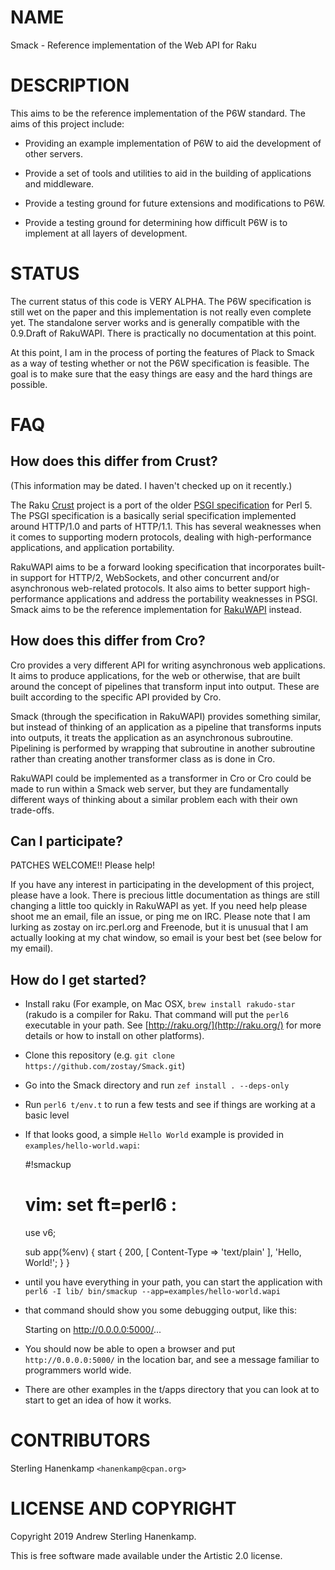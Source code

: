 NAME
====

Smack - Reference implementation of the Web API for Raku

DESCRIPTION
===========

This aims to be the reference implementation of the P6W standard. The aims of this project include:

  * Providing an example implementation of P6W to aid the development of other servers.

  * Provide a set of tools and utilities to aid in the building of applications and middleware.

  * Provide a testing ground for future extensions and modifications to P6W.

  * Provide a testing ground for determining how difficult P6W is to implement at all layers of development.

STATUS
======

The current status of this code is VERY ALPHA. The P6W specification is still wet on the paper and this implementation is not really even complete yet. The standalone server works and is generally compatible with the 0.9.Draft of RakuWAPI. There is practically no documentation at this point.

At this point, I am in the process of porting the features of Plack to Smack as a way of testing whether or not the P6W specification is feasible. The goal is to make sure that the easy things are easy and the hard things are possible.

FAQ
===

How does this differ from Crust?
--------------------------------

(This information may be dated. I haven't checked up on it recently.)

The Raku [Crust](https://github.com/tokuhirom/p6-Crust) project is a port of the older [PSGI specification](https://metacpan.org/pod/release/MIYAGAWA/PSGI-1.102/PSGI.pod) for Perl 5. The PSGI specification is a basically serial specification implemented around HTTP/1.0 and parts of HTTP/1.1. This has several weaknesses when it comes to supporting modern protocols, dealing with high-performance applications, and application portability.

RakuWAPI aims to be a forward looking specification that incorporates built-in support for HTTP/2, WebSockets, and other concurrent and/or asynchronous web-related protocols. It also aims to better support high-performance applications and address the portability weaknesses in PSGI. Smack aims to be the reference implementation for [RakuWAPI](https://github.com/zostay/RakuWAPI) instead.

How does this differ from Cro?
------------------------------

Cro provides a very different API for writing asynchronous web applications. It aims to produce applications, for the web or otherwise, that are built around the concept of pipelines that transform input into output. These are built according to the specific API provided by Cro.

Smack (through the specification in RakuWAPI) provides something similar, but instead of thinking of an application as a pipeline that transforms inputs into outputs, it treats the application as an asynchronous subroutine. Pipelining is performed by wrapping that subroutine in another subroutine rather than creating another transformer class as is done in Cro.

RakuWAPI could be implemented as a transformer in Cro or Cro could be made to run within a Smack web server, but they are fundamentally different ways of thinking about a similar problem each with their own trade-offs.

Can I participate?
------------------

PATCHES WELCOME!! Please help!

If you have any interest in participating in the development of this project, please have a look. There is precious little documentation as things are still changing a little too quickly in RakuWAPI as yet. If you need help please shoot me an email, file an issue, or ping me on IRC. Please note that I am lurking as zostay on irc.perl.org and Freenode, but it is unusual that I am actually looking at my chat window, so email is your best bet (see below for my email).

How do I get started?
---------------------

  * Install raku (For example, on Mac OSX, `brew install rakudo-star` (rakudo is a compiler for Raku. That command will put the `perl6` executable in your path. See [http://raku.org/](http://raku.org/) for more details or how to install on other platforms).

  * Clone this repository (e.g. `git clone https://github.com/zostay/Smack.git`)

  * Go into the Smack directory and run `zef install . --deps-only`

  * Run `perl6 t/env.t` to run a few tests and see if things are working at a basic level

  * If that looks good, a simple `Hello World` example is provided in `examples/hello-world.wapi`:

    #!smackup
    # vim: set ft=perl6 :

    use v6;

    sub app(%env) {
        start {
            200, [ Content-Type => 'text/plain' ], 'Hello, World!';
        }
    }

  * until you have everything in your path, you can start the application with `perl6 -I lib/ bin/smackup --app=examples/hello-world.wapi`

  * that command should show you some debugging output, like this:

    Starting on http://0.0.0.0:5000/...

  * You should now be able to open a browser and put `http://0.0.0.0:5000/` in the location bar, and see a message familiar to programmers world wide.

  * There are other examples in the t/apps directory that you can look at to start to get an idea of how it works.

CONTRIBUTORS
============

Sterling Hanenkamp `<hanenkamp@cpan.org> `

LICENSE AND COPYRIGHT
=====================

Copyright 2019 Andrew Sterling Hanenkamp.

This is free software made available under the Artistic 2.0 license.

